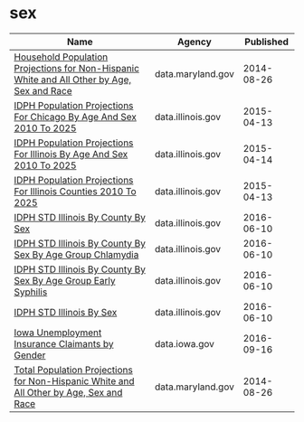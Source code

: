 # sex

Name | Agency | Published
---- | ---- | ---------
[Household Population Projections for Non-Hispanic White and All Other by Age, Sex and Race](../datasets/2n4q-ikbx.md) | data.maryland.gov | 2014-08-26
[IDPH Population Projections For Chicago By Age And Sex 2010 To 2025](../datasets/hqm8-38sz.md) | data.illinois.gov | 2015-04-13
[IDPH Population Projections For Illinois By Age And Sex 2010 To 2025](../datasets/5m4f-swbm.md) | data.illinois.gov | 2015-04-14
[IDPH Population Projections For Illinois Counties 2010 To 2025](../datasets/ntyz-weef.md) | data.illinois.gov | 2015-04-13
[IDPH STD Illinois By County By Sex](../datasets/hsa6-f6cz.md) | data.illinois.gov | 2016-06-10
[IDPH STD Illinois By County By Sex By Age Group Chlamydia](../datasets/f4mx-73e4.md) | data.illinois.gov | 2016-06-10
[IDPH STD Illinois By County By Sex By Age Group Early Syphilis](../datasets/uvc2-c2wn.md) | data.illinois.gov | 2016-06-10
[IDPH STD Illinois By Sex](../datasets/cb2a-8e6s.md) | data.illinois.gov | 2016-06-10
[Iowa Unemployment Insurance Claimants by Gender](../datasets/t92x-wtrh.md) | data.iowa.gov | 2016-09-16
[Total Population Projections for Non-Hispanic White and All Other by Age, Sex and Race](../datasets/5zc8-s5s9.md) | data.maryland.gov | 2014-08-26

